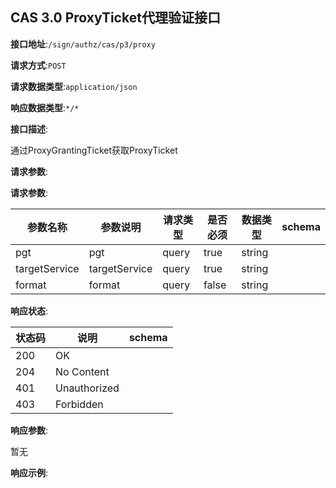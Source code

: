 

## CAS 3.0 ProxyTicket代理验证接口


**接口地址**:`/sign/authz/cas/p3/proxy`


**请求方式**:`POST`


**请求数据类型**:`application/json`


**响应数据类型**:`*/*`


**接口描述**:<p>通过ProxyGrantingTicket获取ProxyTicket</p>



**请求参数**:


**请求参数**:


| 参数名称 | 参数说明 | 请求类型    | 是否必须 | 数据类型 | schema |
| -------- | -------- | ----- | -------- | -------- | ------ |
|pgt|pgt|query|true|string||
|targetService|targetService|query|true|string||
|format|format|query|false|string||


**响应状态**:


| 状态码 | 说明 | schema |
| -------- | -------- | ----- | 
|200|OK||
|204|No Content||
|401|Unauthorized||
|403|Forbidden||


**响应参数**:


暂无


**响应示例**:
```javascript

```